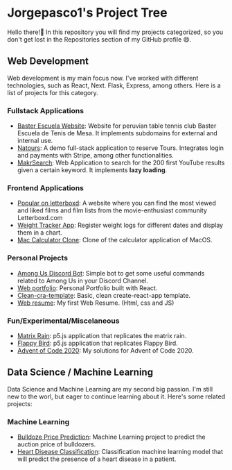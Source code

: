 # Jorgepasco1's Project Tree

Hello there!👋 In this repository you will find my projects categorized, so you don't get lost in the Repositories section of my GitHub profile 😄.

## Web Development

Web development is my main focus now. I've worked with different technologies, such as React, Next. Flask, Express, among others. Here is a list of projects for this category.

### Fullstack Applications

- [Baster Escuela Website](https://github.com/JorgePasco1/baster-escuela-website): Website for peruvian table tennis club Baster Escuela de Tenis de Mesa. It implements subdomains for external and internal use.
- [Natours](https://github.com/JorgePasco1/natours): A demo full-stack application to reserve Tours. Integrates login and payments with Stripe, among other functionalities.
- [MakrSearch](https://github.com/JorgePasco1/MakrSearch): Web Application to search for the 200 first YouTube results given a certain keyword. It implements **lazy loading**.

### Frontend Applications

- [Popular on letterboxd](https://github.com/JorgePasco1/popular-on-letterboxd): A website where you can find the most viewed and liked films and film lists from the movie-enthusiast community Letterboxd.com
- [Weight Tracker App](https://github.com/JorgePasco1/weight-tracker-app): Register weight logs for different dates and display them in a chart.
- [Mac Calculator Clone](https://github.com/JorgePasco1/mac-calculator-clone): Clone of the calculator application of MacOS.

### Personal Projects

- [Among Us Discord Bot](https://github.com/JorgePasco1/among-us-discord-bot): Simple bot to get some useful commands related to Among Us in your Discord Channel.
- [Web portfolio](https://github.com/JorgePasco1/web-portfolio): Personal Portfolio built with React.
- [Clean-cra-template](https://github.com/JorgePasco1/cra-template-clean-cra): Basic, clean create-react-app template.
- [Web resume](https://github.com/JorgePasco1/web-resume): My first Web Resume. (Html, css and JS)

### Fun/Experimental/Miscelaneous

- [Matrix Rain](https://github.com/JorgePasco1/Matrix-Rain): p5.js application that replicates the matrix rain.
- [Flappy Bird](https://github.com/JorgePasco1/Flappy-Bird): p5.js application that replicates Flappy Bird.
- [Advent of Code 2020](https://github.com/JorgePasco1/advent-of-code-2020): My solutions for Advent of Code 2020.

## Data Science / Machine Learning

Data Science and Machine Learning are my second big passion. I'm still new to the worl, but eager to continue learning about it. Here's some related projects:

### Machine Learning

- [Bulldoze Price Prediction](https://github.com/JorgePasco1/bulldozer-price-prediction): Machine Learning project to predict the auction price of bulldozers.
- [Heart Disease Classification](https://github.com/JorgePasco1/heart-disease-classification): Classification machine learning model that will predict the presence of a heart disease in a patient.
